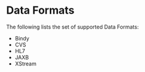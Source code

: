 # Data Formats

The following lists the set of supported Data Formats:

* Bindy
* CVS
* HL7
* JAXB
* XStream
